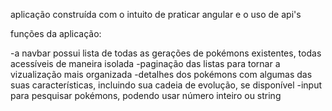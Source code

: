 aplicação construída com o intuito de praticar angular e o uso de api's

funções da aplicação:

-a navbar possui lista de todas as gerações de pokémons existentes, todas acessíveis de maneira isolada
-paginação das listas para tornar a vizualização mais organizada
-detalhes dos pokémons com algumas das suas características, incluindo sua cadeia de evolução, se disponível
-input para pesquisar pokémons, podendo usar número inteiro ou string
